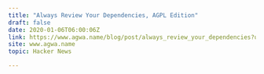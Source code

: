 ```yaml
---
title: "Always Review Your Dependencies, AGPL Edition"
draft: false
date: 2020-01-06T06:00:06Z
link: https://www.agwa.name/blog/post/always_review_your_dependencies?utm_medium=RSS&utm_source=hune
site: www.agwa.name
topic: Hacker News  

---
```

